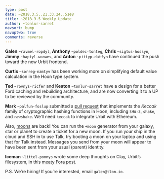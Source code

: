 ```yaml
---
type: post
date: ~2018.3.5..21.33.24..51e8
title: ~2018.3.5 Weekly Update
author: ~tonlur-sarret
navsort: bump
navuptwo: true
comments: reverse
---
```


**Galen** `~ravmel-ropdyl`, **Anthony** `~poldec-tonteg`, **Chris** `~sigtus-hossyn`,  **Jimmy** `~haptyl-wanwes`, and **Anton** `~pittyp-datfyn` have continued the push toward the new Urbit frontend.

**Curtis** `~sorreg-namtyv` has been working more on simplifying default value calculation in the Hoon type system.

**Ted** `~rovnys-ricfer` and **Keaton** `~tonlur-sarret` have a design for a better Ford caching and rebuilding architecture, and are now converting it to a UP to be reviewed by the community.

**Mark** `~palfun-foslup` submitted a [pull request](https://github.com/urbit/arvo/pull/651) that implements the _Keccak_ family of cryptographic hashing functions in Hoon, including `SHA-3`, `shake`, and `rawshake`. We’ll need `keccak` to integrate Urbit with Ethereum.

Also, [moons](https://urbit.org/docs/using/admin/#-moons) are back! You can run the `+moon` generator from your galaxy, star or planet to create a ticket for a new moon. If you run your ship in the cloud and SSH in to use Talk, try booting a moon on your laptop and using that for Talk instead. Messages you send from your moon will appear to have been sent from your usual (parent) identity.

**Iceman** `~littel-ponnys` wrote some deep thoughts on Clay, Urbit’s filesystem, in this [meaty Fora post](https://fora.urbit.org/posts/~2018.2.25..02.28.04..bd6d~/).

P.S. We’re hiring! If you’re interested, email `galen@tlon.io`.
